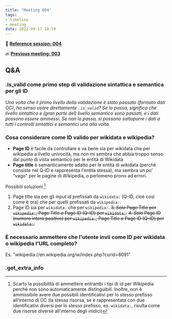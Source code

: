 ```yaml
---
title: "Meeting 004"
tags:
- timeline
- meeting
date: 2022-09-17 18:59
---
```

<span 
		class="ob-timelines"
		data-date="2022-09-17-00">
</span>
📑 [**Reference session: 004**](notes/sessions/session%20004.md)

🔙 [**Previous meeting: 003**](notes/meetings/meeting%20003.md)


## **Q&A**
### .is_valid come primo step di validazione sintattica e semantica per gli ID
*Una volta che il primo livello della validazione è stato passato (formato dati OC), ha senso usare direttamente `.is_valid`? Se lo passa, significa che livello sintattico e (gran parte del) livello semantico sono passati, e i dati possono essere ammessi. Se non lo passa, si possono sottoporre  i dati a tutti i controlli sintattici e semantici uno alla volta.*


### Cosa considerare come ID valido per wikidata e wikipedia?
* **Page ID** è facile da controllare e va bene sia per wikidata che per wikipedia a livello univocità, ma non mi sembra che abbia troppo senso dal punto di vista semantico per le entità di Wikidata
* **Page title** è semanticamente adatto per le entità di wikidata (perché consiste nel Q-ID e rappresenta l'entità stessa), ma sembra un po' "vago" per le pagine di Wikipedia, o perlomeno prono ad errori.

Possibili soluzioni:[^1]
1. Page title sia per gli input id prefissati da `wikidata:` (Q-ID, cioè così come è ora) che per quelli prefissati da `wikipedia:`. 
2. Page ID sia per `wikidata:` che per `wikipedia:`.
~~3. *Solo* Page Title per `wikipedia:`, Page Title *o* Page ID (Q-ID) per `wikidata:`.~~
~~4. *Solo* Page ID (numero intero positivo) per `wikipedia:`, Page Title *o* Page ID (Q-ID) per `wikidata:`.~~

[^1]: Scarto la possibilità di ammettere entrambi i tipi di id per Wikipedia perché non sono automaticamente distinguibili. Inoltre, non è ammissibile avere due possibili identificativi per lo stesso prefisso all'interno di OC (la stessa risorsa, se è rappresentata con due identificativi diversi per lo stesso prefisso, es. `wikidata:`, risulta come due risorse diverse all'interno degli inidici)

### È necessario ammettere che l'utente invii come ID per wikidata o wikipedia l'URL completo?
Es. "wikipedia://en.wikipedia.org/w/index.php?curid=8091"  

### .get_extra_info



